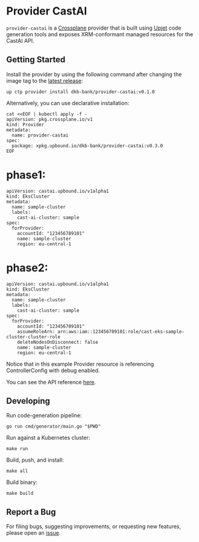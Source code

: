 # Provider CastAI

`provider-castai` is a [Crossplane](https://crossplane.io/) provider that
is built using [Upjet](https://github.com/upbound/upjet) code
generation tools and exposes XRM-conformant managed resources for the
CastAI API.

## Getting Started

Install the provider by using the following command after changing the image tag
to the [latest release](https://marketplace.upbound.io/providers/dkb-bank/provider-castai):
```
up ctp provider install dkb-bank/provider-castai:v0.1.0
```

Alternatively, you can use declarative installation:
```
cat <<EOF | kubectl apply -f -
apiVersion: pkg.crossplane.io/v1
kind: Provider
metadata:
  name: provider-castai
spec:
  package: xpkg.upbound.io/dkb-bank/provider-castai:v0.3.0
EOF
```

# phase1:
```
apiVersion: castai.upbound.io/v1alpha1
kind: EksCluster
metadata:
  name: sample-cluster
  labels:
    cast-ai-cluster: sample
spec:
  forProvider:
    accountId: "123456789101"
    name: sample-cluster
    region: eu-central-1
```

# phase2:
```
apiVersion: castai.upbound.io/v1alpha1
kind: EksCluster
metadata:
  name: sample-cluster
  labels:
    cast-ai-cluster: sample
spec:
  forProvider:
    accountId: "123456789101"
    assumeRoleArn: arn:aws:iam::123456789101:role/cast-eks-sample-cluster-cluster-role
    deleteNodesOnDisconnect: false
    name: sample-cluster
    region: eu-central-1
```

Notice that in this example Provider resource is referencing ControllerConfig with debug enabled.

You can see the API reference [here](https://doc.crds.dev/github.com/dkb-bank/provider-castai).

## Developing

Run code-generation pipeline:
```console
go run cmd/generator/main.go "$PWD"
```

Run against a Kubernetes cluster:

```console
make run
```

Build, push, and install:

```console
make all
```

Build binary:

```console
make build
```

## Report a Bug

For filing bugs, suggesting improvements, or requesting new features, please
open an [issue](https://github.com/dkb-bank/provider-castai/issues).
